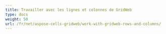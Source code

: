 ```yaml
---
title: Travailler avec les lignes et colonnes de GridWeb
type: docs
weight: 50
url: /fr/net/aspose-cells-gridweb/work-with-gridweb-rows-and-columns/
---
```



